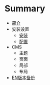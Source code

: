 # Summary

* [简介](README.md)
* 安装设置
   * [安装](setup-installation.md)
   * [配置](setup-configuration.md)
* CMS
   * 主题
   * 页面
   * 局部
   * 布局
* [EN版本备份](ENbackup/README.md)

